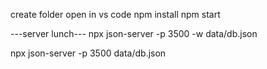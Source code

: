 create folder
open in vs code
npm install
npm start

---server lunch---
npx json-server -p 3500 -w data/db.json

npx json-server -p 3500 data/db.json

 
